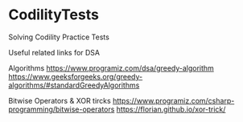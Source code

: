 # CodilityTests
Solving Codility Practice Tests

Useful related links for DSA

Algorithms
https://www.programiz.com/dsa/greedy-algorithm
https://www.geeksforgeeks.org/greedy-algorithms/#standardGreedyAlgorithms

Bitwise Operators & XOR tircks
https://www.programiz.com/csharp-programming/bitwise-operators
https://florian.github.io/xor-trick/
